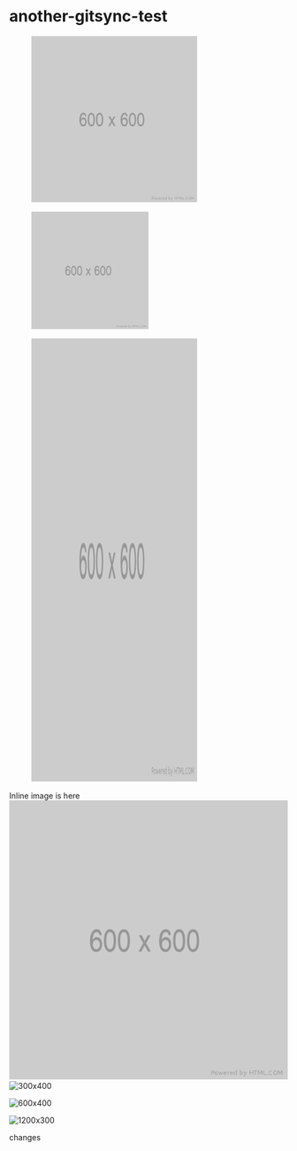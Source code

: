 # another-gitsync-test

<figure><img src=".gitbook/assets/600.png" alt="ALT TEXT 1" width="300"><figcaption></figcaption></figure>

<figure><img src=".gitbook/assets/600.png" alt="ALT TEXT 2" width="50%"><figcaption></figcaption></figure>

<figure><img src=".gitbook/assets/600.png" alt="ALT TEXT 3" height="800" width="300"><figcaption></figcaption></figure>

Inline image is here <img src=".gitbook/assets/600.png" alt="ALT TEXT 4" data-size="line"> ![300x400](https://user-images.githubusercontent.com/8102292/234003987-91b4fdce-04f8-4317-9fe1-2c96decd46b8.png)

![600x400](https://user-images.githubusercontent.com/8102292/234004059-c2527288-3a97-47ec-8a1a-9c22829cd2e5.png)

![1200x300](https://user-images.githubusercontent.com/8102292/234004082-82a9a17e-5980-4126-a58d-1070d75071d9.png)

changes
